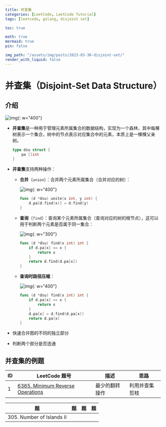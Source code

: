 ```yaml
---
title: 并查集
categories: [LeetCode, LeetCode Tutorial]
tags: [leetcode, golang, disjoint set]

toc: true

math: true
mermaid: true
pin: false

img_path: "/assets/img/posts/2023-03-30-disjoint-set/"
render_with_liquid: false
---
```


# 并查集（Disjoint-Set Data Structure）

## 介绍

![img](disjoint-set.svg){: w="400"}

- **并查集**是一种用于管理元素所属集合的数据结构，实现为一个森林，其中每棵树表示一个集合，树中的节点表示对应集合中的元素，本质上是一棵棵父亲树。

  ```go
  type dsu struct {
      pa []int
  }
  ```

- **并查集**支持两种操作：

  - **合并**（`union`）：合并两个元素所属集合（合并对应的树）：

    ![img](disjoint-set-merge.svg){: w="400"}

    ```go
    func (d *dsu) unite(x int, y int) {
        d.pa[d.find(x)] = d.find(y)
    }
    ```

  - **查询**（`find`）：查询某个元素所属集合（查询对应的树的根节点），这可以用于判断两个元素是否属于同一集合：

    ![img](disjoint-set-find.svg){: w="300"}

    ```go
    func (d *dsu) find(x int) int {
        if d.pa[x] == x {
            return x
        }
        return d.find(d.pa[x])
    }
    ```

  - **查询时路径压缩**：

    ![img](disjoint-set-compress.svg){: w="400"}

    ```go
    func (d *dsu) find(x int) int {
        if d.pa[x] == x {
            return x
        }
        d.pa[x] = d.find(d.pa[x])
        return d.pa[x]
    }
    ```

- 快速合并图的不同的独立部分
- 判断两个部分是否连通

## 并查集的例题

| ID   | LeetCode 题号 | 描述 | 思路 |
| ---- | ------------- | ---- | ---- |
| 1    | [6365. Minimum Reverse Operations](https://leetcode.cn/problems/minimum-reverse-operations/) | 最少的翻转操作 | 利用并查集剪枝 |

| 题                        | 题   | 题   | 题   |
| ------------------------- | ---- | ---- | ---- |
| 305. Number of Islands II |      |      |      |
